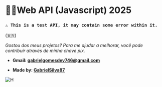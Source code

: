 # 👨‍💻Web API (Javascript) 2025

### `⚠️ This is a test API, it may contain some error within it.`

(🇧🇷)

*Gostou dos meus projetos? Para me ajudar a melhorar, você pode contribuir através de minha chave pix.*
   

- **Gmail: gabrielgomesdev746@gmail.com**

- **Made by: [GabrielSilva87](https://github.com/GabrielSilva87)**

![H](https://github.com/jglovier/gifs/blob/gh-pages/jpg%2Fguinness-brilliant.jpg)
